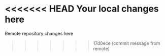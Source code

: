 <<<<<<< HEAD
Your local changes here
=======
Remote repository changes here
>>>>>>> 17d0ece (commit message from remote)
